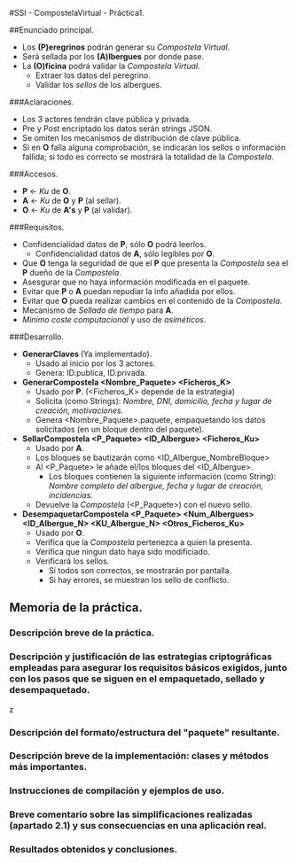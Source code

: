 #SSI - CompostelaVirtual - Práctica1.

##Enunciado principal.
- Los **(P)eregrinos** podrán generar su *Compostela Virtual*.
- Será sellada por los **(A)lbergues** por donde pase.
- La **(O)ficina** podrá validar la *Compostela Virtual*.
  - Extraer los datos del peregrino.
  - Validar los *sellos* de los albergues.

###Aclaraciones.
- Los 3 actores tendrán clave pública y privada.
- Pre y Post encriptado los datos serán strings JSON.
- Se omiten los mecanismos de distribución de clave pública.
- Si en **O** falla alguna comprobación, se indicarán los sellos o información fallida; si todo es correcto se mostrará la totalidad de la *Compostela*.

###Accesos.
- **P** <- *Ku* de **O**.
- **A** <- *Ku* de **O** y **P** (al sellar).
- **O** <- *Ku* de **A's** y **P** (al validar).

###Requisitos.
- Confidencialidad datos de **P**, sólo **O** podrá leerlos.
  - Confidencialidad datos de **A**, sólo legibles por **O**.
- Que **O** tenga la seguridad de que el **P** que presenta la *Compostela* sea el **P** dueño de la *Compostela*.
- Asesgurar que no haya información modificada en el paquete.
- Evitar que **P** o **A** puedan repudiar la info añadida por ellos.
- Evitar que **O** pueda realizar cambios en el contenido de la *Compostela*.
- Mecanismo de *Sellado de tiempo* para **A**.
- *Minimo coste computacional* y uso de *asiméticos*.

###Desarrollo.
- **GenerarClaves <ID>** (Ya implementado).
  - Usado al inicio por los 3 actores.
  - Genera: ID.publica, ID.privada.
- **GenerarCompostela <Nombre_Paquete> <Ficheros_K>**
  - Usado por **P**. (<Ficheros_K> depende de la estrategia)
  - Solicita (como Strings): *Nombre, DNI, domicilio, fecha y lugar de creación, motivaciones.*
  - Genera <Nombre_Paquete>.paquete, empaquetando los datos solicitados (en un bloque dentro del paquete).
- **SellarCompostela <P_Paquete> <ID_Albergue> <Ficheros_Ku>**
  - Usado por **A**.
  - Los bloques se bautizarán como <ID_Albergue_NombreBloque>
  - Al <P_Paquete> le añade el/los bloques del <ID_Albergue>.
    - Los bloques contienen la siguiente información (como String): *Nombre completo del albergue, fecha y lugar de creación, incidencias.*
  - Devuelve la *Compostela* (<P_Paquete>) con el nuevo sello.
- **DesempaquetarCompostela <P_Paquete> <Num_Albergues> <ID_Albergue_N> <KU_Albergue_N> <Otros_Ficheros_Ku>**
  - Usado por **O**.
  - Verifica que la *Compostela* pertenezca a quien la presenta.
  - Verifica que ningun dato haya sido modificiado.
  - Verificará los sellos.
    - Si todos son correctos, se mostrarán por pantalla.
    - Si hay errores, se muestran los sello de conflicto.



## Memoria de la práctica.

### Descripción breve de la práctica.



### Descripción y justificación de las estrategias criptográficas empleadas para asegurar los requisitos básicos exigidos, junto con los pasos que se siguen en el empaquetado, sellado y desempaquetado.

z

### Descripción del formato/estructura del "paquete" resultante.



### Descripción breve de la implementación: clases y métodos más importantes.



### Instrucciones de compilación y ejemplos de uso.



### Breve comentario sobre las simplificaciones realizadas (apartado 2.1) y sus consecuencias en una aplicación real.



### Resultados obtenidos y conclusiones.